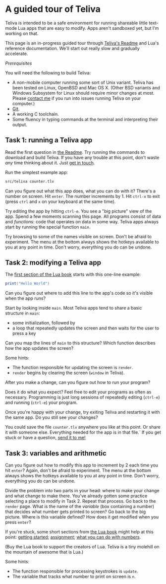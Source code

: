 # A guided tour of Teliva

Teliva is intended to be a safe environment for running shareable little
text-mode Lua apps that are easy to modify. Apps aren't sandboxed yet, but I'm
working on that.

This page is an in-progress guided tour through [Teliva's Readme](https://github.com/akkartik/teliva#readme)
and Lua's reference documentation. We'll start out really slow and gradually
accelerate.

_Prerequisites_

You will need the following to build Teliva:

* A non-mobile computer running some sort of Unix variant. Teliva has been
  tested on Linux, OpenBSD and Mac OS X. (Other BSD variants and Windows
  Subsystem for Linux should require minor changes at most. Please [contact me](http://akkartik.name/contact)
  if you run into issues running Teliva on your computer.)
* [Git](https://git-scm.com).
* A working C toolchain.
* Some fluency in typing commands at the terminal and interpreting their
  output.

## Task 1: running a Teliva app

Read the first question in [the Readme](https://github.com/akkartik/teliva/blob/main/README.md).
Try running the commands to download and build Teliva. If you have any trouble
at this point, don't waste _any_ time thinking about it. Just [get in
touch](http://akkartik.name/contact).

Run the simplest example app:

```sh
src/teliva counter.tlv
```

Can you figure out what this app does, what you can do with it? There's a
number on screen. Hit `enter`. The number increments by 1. Hit `ctrl-x` to
exit (press `ctrl` and `x` on your keyboard at the same time).

Try editing the app by hitting `ctrl-e`. You see a "big picture" view of the
app. Spend a few moments scanning this page. All programs consist of data and
_functions_: code that operates on data in some way. Teliva apps always start
by running the special function `main`.

Try browsing to some of the names visible on screen. Don't be afraid to
experiment. The menu at the bottom always shows the hotkeys available to you
at any point in time. Don't worry, everything you do can be undone.

## Task 2: modifying a Teliva app

The [first section of the Lua book](https://www.lua.org/pil/1.html) starts
with this one-line example:

```lua
print("Hello World")
```

Can you figure out where to add this line to the app's code so it's visible
when the app runs?

Start by looking inside `main`. Most Teliva apps tend to share a basic
structure in `main`:
- some initialization, followed by
- a loop that repeatedly updates the screen and then waits for the user to
  press a key

Can you map the lines of `main` to this structure? Which function describes
how the app updates the screen?

Some hints:
- The function responsible for updating the screen is `render`.
- `render` begins by clearing the screen (`window` in Teliva).

After you make a change, can you figure out how to run your program?

Does it do what you expect? Feel free to edit your programs as often as
necessary. Programming is just long sessions of repeatedly editing (`ctrl-e`)
and running (`ctrl-e`) your program.

Once you're happy with your change, try exiting Teliva and restarting it with
the same app. Do you still see your changes?

You could save the file `counter.tlv` anywhere you like at this point. Or
share it with someone else. Everything needed for the app is in that file.` If
you get stuck or have a question, [send it to me!](http://akkartik.name/contact)

## Task 3: variables and arithmetic

Can you figure out how to modify this app to increment by 2 each time you
hit `enter`? Again, don't be afraid to experiment. The menu at the bottom
always shows the hotkeys available to you at any point in time. Don't worry,
everything you do can be undone.

Divide the problem into two parts in your head: where to make your change and
what change to make there. You've already gotten some practice selecting a
place to modify in Task 2. Repeat that process. Go back to the `render` page.
What is the name of the _variable_ (box containing a number) that decides what
number gets printed to screen? Go back to the big picture. Where is this
variable defined? How does it get modified when you press `enter`?

If you're stuck, some short sections from [the Lua book](https://www.lua.org/pil/contents.html)
might help at this point: [getting started](https://www.lua.org/pil/1.html);
[assignment](https://www.lua.org/pil/4.1.html); [what you can do with numbers](https://www.lua.org/pil/3.1.html).

(Buy the Lua book to support the creators of Lua. Teliva is a tiny molehill on
the mountain of awesome that is Lua.)

Some hints:
- The function responsible for processing keystrokes is `update`.
- The variable that tracks what number to print on screen is `n`.
